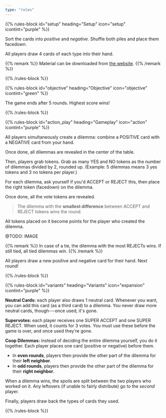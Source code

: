 ```yaml
---
type: "rules"
---
```


{{% rules-block id="setup" heading="Setup" icon="setup" icontint="purple" %}}

Sort the cards into _positive_ and _negative_. Shuffle both piles and place them facedown.

All players draw 4 cards of each type into their hand.

{{% remark %}}
Material can be downloaded from [the website](https://pandaqi.com/the-game-of-dilemmas/).
{{% /remark %}}

{{% /rules-block %}}

{{% rules-block id="objective" heading="Objective" icon="objective" icontint="green" %}}

The game ends after 5 rounds. Highest score wins!

{{% /rules-block %}}

{{% rules-block id="action_play" heading="Gameplay" icon="action" icontint="purple" %}}

All players simultaneously create a dilemma: combine a POSITIVE card with a NEGATIVE card from your hand.

Once done, all dilemmas are revealed in the center of the table.

Then, players grab tokens. Grab as many YES and NO tokens as the number of dilemmas divided by 2, rounded up. (Example: 5 dilemmas means 3 yes tokens and 3 no tokens per player.)

For each dilemma, ask yourself if you'd ACCEPT or REJECT this, then place the right token (facedown) on the dilemma.

Once done, all the vote tokens are revealed.

> The dilemma with the **smallest difference** between ACCEPT and REJECT tokens wins the round.

All tokens placed on it become points for the player who created the dilemma.

@TODO: IMAGE

{{% remark %}}
In case of a tie, the dilemma with the most REJECTs wins. If still tied, all tied dilemmas win.
{{% /remark %}}

All players draw a new positive and negative card for their hand. Next round!

{{% /rules-block %}}

{{% rules-block id="variants" heading="Variants" icon="expansion" icontint="purple" %}}

**Neutral Cards:** each player also draws 1 neutral card. Whenever you want, you can add this card (as a third card) to a dilemma. You never draw more neutral cards, though---once used, it's gone.

**Supervotes:** each player receives one SUPER ACCEPT and one SUPER REJECT. When used, it counts for 3 votes. You must use these before the game is over, and once used they're gone.

**Coop Dilemmas:** instead of deciding the entire dilemma yourself, you do it together. Each player places one card (positive or negative) before them. 
* In **even rounds**, players then provide the other part of the dilemma for their **left neighbor**.
* In **odd rounds**, players then provide the other part of the dilemma for their **right neighbor**.

When a dilemma wins, the spoils are split between the two players who worked on it. Any leftovers (if unable to fairly distribute) go to the _second_ player.

Finally, players draw back the types of cards they used.

{{% /rules-block %}}